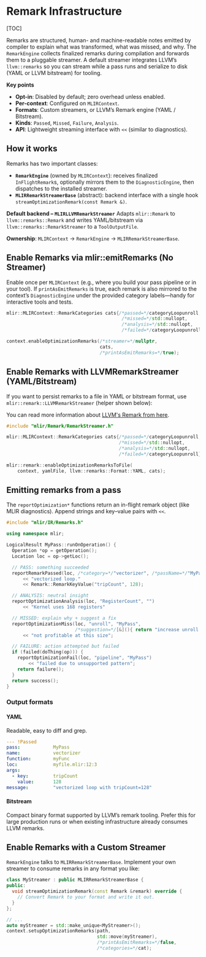 # Remark Infrastructure

[TOC]

Remarks are structured, human- and machine-readable notes emitted by compiler to
explain what was transformed, what was missed, and why. The `RemarkEngine`
collects finalized remarks during compilation and forwards them to a pluggable
streamer. A default streamer integrates LLVM’s `llvm::remarks` so you can stream
while a pass runs and serialize to disk (YAML or LLVM bitstream) for tooling.

**Key points**

- **Opt-in**: Disabled by default; zero overhead unless enabled.
- **Per-context**: Configured on `MLIRContext`.
- **Formats**: Custom streamers, or LLVM’s Remark engine (YAML / Bitstream).
- **Kinds**: `Passed`, `Missed`, `Failure`, `Analysis`.
- **API**: Lightweight streaming interface with `<<` (similar to diagnostics).

## How it works

Remarks has two important classes:

- **`RemarkEngine`** (owned by `MLIRContext`): receives finalized
  `InFlightRemark`s, optionally mirrors them to the `DiagnosticEngine`, then
  dispatches to the installed streamer.
- **`MLIRRemarkStreamerBase`** (abstract): backend interface with a single hook
  `streamOptimizationRemark(const Remark &)`.

**Default backend – `MLIRLLVMRemarkStreamer`** Adapts `mlir::Remark` to
`llvm::remarks::Remark` and writes YAML/bitstream via
`llvm::remarks::RemarkStreamer` to a `ToolOutputFile`.

**Ownership**: `MLIRContext` → `RemarkEngine` → `MLIRRemarkStreamerBase`.

## Enable Remarks via mlir::emitRemarks (No Streamer)

Enable once per `MLIRContext` (e.g., where you build your pass pipeline or in
your tool). If `printAsEmitRemarks` is true, each remark is also mirrored to the
context’s `DiagnosticEngine` under the provided category labels—handy for
interactive tools and tests.

```c++
mlir::MLIRContext::RemarkCategories cats{/*passed=*/categoryLoopunroll,
                                          /*missed=*/std::nullopt,
                                          /*analysis=*/std::nullopt,
                                          /*failed=*/categoryLoopunroll};

context.enableOptimizationRemarks(/*streamer=*/nullptr,
                                  cats,
                                  /*printAsEmitRemarks=*/true);
```

## Enable Remarks with LLVMRemarkStreamer (YAML/Bitstream)

If you want to persist remarks to a file in YAML or bitstream format, use
`mlir::remark::LLVMRemarkStreamer` (helper shown below):

You can read more information about [LLVM's Remark from here](https://llvm.org/docs/Remarks.html).

```c++
#include "mlir/Remark/RemarkStreamer.h"

mlir::MLIRContext::RemarkCategories cats{/*passed=*/categoryLoopunroll,
                                         /*missed=*/std::nullopt,
                                         /*analysis=*/std::nullopt,
                                         /*failed=*/categoryLoopunroll};

mlir::remark::enableOptimizationRemarksToFile(
    context, yamlFile, llvm::remarks::Format::YAML, cats);
```

## Emitting remarks from a pass

The `reportOptimization*` functions return an in-flight remark object (like MLIR
diagnostics). Append strings and key–value pairs with `<<`.

```c++
#include "mlir/IR/Remarks.h"

using namespace mlir;

LogicalResult MyPass::runOnOperation() {
  Operation *op = getOperation();
  Location loc = op->getLoc();

  // PASS: something succeeded
  reportRemarkPassed(loc, /*category=*/"vectorizer", /*passName=*/"MyPass")
      << "vectorized loop."
      << Remark::RemarkKeyValue("tripCount", 128);

  // ANALYSIS: neutral insight
  reportOptimizationAnalysis(loc, "RegisterCount", "")
      << "Kernel uses 168 registers"

  // MISSED: explain why + suggest a fix
  reportOptimizationMiss(loc, "unroll", "MyPass",
                         /*suggestion=*/[&](){ return "increase unroll factor to >=4"; })
      << "not profitable at this size";

  // FAILURE: action attempted but failed
  if (failed(doThing(op))) {
    reportOptimizationFail(loc, "pipeline", "MyPass")
        << "failed due to unsupported pattern";
    return failure();
  }
  return success();
}
```

### Output formats

#### YAML

Readable, easy to diff and grep.

```yaml
--- !Passed
pass:            MyPass
name:            vectorizer
function:        myFunc
loc:             myfile.mlir:12:3
args:
  - key:         tripCount
    value:       128
message:         "vectorized loop with tripCount=128"
```

#### Bitstream

Compact binary format supported by LLVM’s remark tooling. Prefer this for large
production runs or when existing infrastructure already consumes LLVM remarks.

## Enable Remarks with a Custom Streamer

`RemarkEngine` talks to `MLIRRemarkStreamerBase`. Implement your own streamer to
consume remarks in any format you like:

```c++
class MyStreamer : public MLIRRemarkStreamerBase {
public:
  void streamOptimizationRemark(const Remark &remark) override {
    // Convert Remark to your format and write it out.
  }
};

// ...
auto myStreamer = std::make_unique<MyStreamer>();
context.setupOptimizationRemarks(path,
                                 std::move(myStreamer),
                                 /*printAsEmitRemarks=*/false,
                                 /*categories=*/cat);
```
